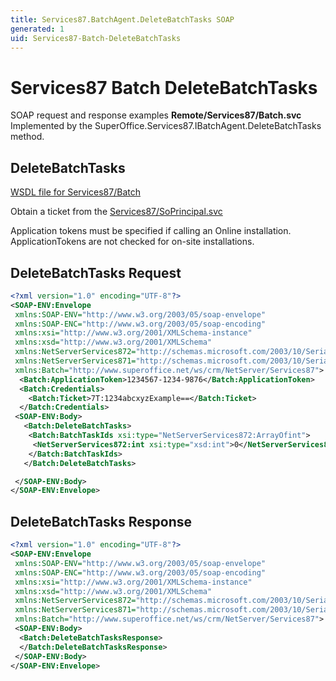```yaml
---
title: Services87.BatchAgent.DeleteBatchTasks SOAP
generated: 1
uid: Services87-Batch-DeleteBatchTasks
---
```


# Services87 Batch DeleteBatchTasks

SOAP request and response examples **Remote/Services87/Batch.svc**
Implemented by the <see cref="M:SuperOffice.Services87.IBatchAgent.DeleteBatchTasks">SuperOffice.Services87.IBatchAgent.DeleteBatchTasks</see> method.

## DeleteBatchTasks

[WSDL file for Services87/Batch](../Services87-Batch.md)

Obtain a ticket from the [Services87/SoPrincipal.svc](../SoPrincipal/index.md)

Application tokens must be specified if calling an Online installation. ApplicationTokens are not checked for on-site installations.

## DeleteBatchTasks Request

```xml
<?xml version="1.0" encoding="UTF-8"?>
<SOAP-ENV:Envelope
 xmlns:SOAP-ENV="http://www.w3.org/2003/05/soap-envelope"
 xmlns:SOAP-ENC="http://www.w3.org/2003/05/soap-encoding"
 xmlns:xsi="http://www.w3.org/2001/XMLSchema-instance"
 xmlns:xsd="http://www.w3.org/2001/XMLSchema"
 xmlns:NetServerServices872="http://schemas.microsoft.com/2003/10/Serialization/Arrays"
 xmlns:NetServerServices871="http://schemas.microsoft.com/2003/10/Serialization/"
 xmlns:Batch="http://www.superoffice.net/ws/crm/NetServer/Services87">
  <Batch:ApplicationToken>1234567-1234-9876</Batch:ApplicationToken>
  <Batch:Credentials>
    <Batch:Ticket>7T:1234abcxyzExample==</Batch:Ticket>
  </Batch:Credentials>
 <SOAP-ENV:Body>
   <Batch:DeleteBatchTasks>
    <Batch:BatchTaskIds xsi:type="NetServerServices872:ArrayOfint">
     <NetServerServices872:int xsi:type="xsd:int">0</NetServerServices872:int>
    </Batch:BatchTaskIds>
   </Batch:DeleteBatchTasks>

 </SOAP-ENV:Body>
</SOAP-ENV:Envelope>

```

## DeleteBatchTasks Response

```xml
<?xml version="1.0" encoding="UTF-8"?>
<SOAP-ENV:Envelope
 xmlns:SOAP-ENV="http://www.w3.org/2003/05/soap-envelope"
 xmlns:SOAP-ENC="http://www.w3.org/2003/05/soap-encoding"
 xmlns:xsi="http://www.w3.org/2001/XMLSchema-instance"
 xmlns:xsd="http://www.w3.org/2001/XMLSchema"
 xmlns:NetServerServices872="http://schemas.microsoft.com/2003/10/Serialization/Arrays"
 xmlns:NetServerServices871="http://schemas.microsoft.com/2003/10/Serialization/"
 xmlns:Batch="http://www.superoffice.net/ws/crm/NetServer/Services87">
 <SOAP-ENV:Body>
  <Batch:DeleteBatchTasksResponse>
  </Batch:DeleteBatchTasksResponse>
 </SOAP-ENV:Body>
</SOAP-ENV:Envelope>

```
